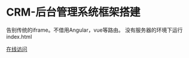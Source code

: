 # CRM-后台管理系统框架搭建

告别传统的iframe。不借用Angular，vue等路由。
没有服务器的环境下运行index.html

[在线访问](https://haoleiqin.github.io/Ajax-SPA/)
